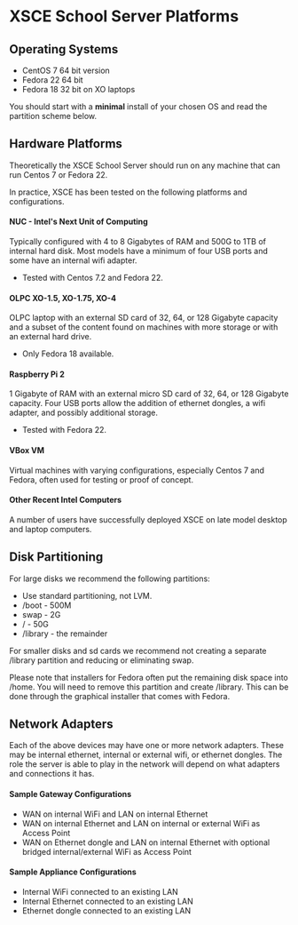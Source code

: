 # XSCE School Server Platforms

## Operating Systems

* CentOS 7 64 bit version
* Fedora 22 64 bit
* Fedora 18 32 bit on XO laptops

You should start with a **minimal** install of your chosen OS and read the partition scheme below.

## Hardware Platforms

Theoretically the XSCE School Server should run on any machine that can run Centos 7 or Fedora 22.

In practice, XSCE has been tested on the following platforms and configurations.

#### NUC - Intel's Next Unit of Computing

Typically configured with 4 to 8 Gigabytes of RAM and 500G to 1TB of internal hard disk. Most models have a minimum of four USB ports and some have an internal wifi adapter.

- Tested with Centos 7.2 and Fedora 22.

#### OLPC XO-1.5, XO-1.75, XO-4

OLPC laptop with an external SD card of 32, 64, or 128 Gigabyte capacity and a subset of the content found on machines with more storage or with an external hard drive.

- Only Fedora 18 available.

#### Raspberry Pi 2

1 Gigabyte of RAM with an external micro SD card of 32, 64, or 128 Gigabyte capacity.  Four USB ports allow the addition of ethernet dongles, a wifi adapter, and possibly additional storage.

- Tested with Fedora 22.

#### VBox VM

Virtual machines with varying configurations, especially Centos 7 and Fedora, often used for testing or proof of concept.

#### Other Recent Intel Computers

A number of users have successfully deployed XSCE on late model desktop and laptop computers.

## Disk Partitioning

For large disks we recommend the following partitions:

* Use standard partitioning, not LVM.
* /boot - 500M
* swap - 2G
* / - 50G
* /library - the remainder

For smaller disks and sd cards we recommend not creating a separate /library partition and reducing or eliminating swap.

Please note that installers for Fedora often put the remaining disk space into /home.  You will need to remove this partition and create /library.  This can be done through the graphical installer that comes with Fedora.

## Network Adapters

Each of the above devices may have one or more network adapters.  These may be internal ethernet, internal or external wifi, or ethernet dongles.  The role the server is able to play in the network will depend on what adapters and connections it has.

#### Sample Gateway Configurations

* WAN on internal WiFi and LAN on internal Ethernet
* WAN on internal Ethernet and LAN on internal or external WiFi as Access Point
* WAN on Ethernet dongle and LAN on internal Ethernet with optional bridged internal/external WiFi as Access Point

#### Sample Appliance Configurations

* Internal WiFi connected to an existing LAN
* Internal Ethernet connected to an existing LAN
* Ethernet dongle connected to an existing LAN
